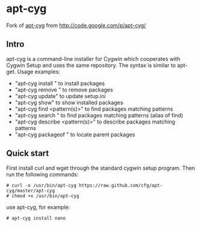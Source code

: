 apt-cyg
=======

Fork of [apt-cyg](http://code.google.com/p/apt-cyg/) from http://code.google.com/p/apt-cyg/

Intro
-----
apt-cyg is a command-line installer for Cygwin which cooperates with Cygwin Setup and uses the same repository. The syntax is similar to apt-get. Usage examples:

* "apt-cyg install <package names>" to install packages
* "apt-cyg remove <package names>" to remove packages
* "apt-cyg update" to update setup.ini
* "apt-cyg show" to show installed packages
* "apt-cyg find <pattern(s)>" to find packages matching patterns
* "apt-cyg search <patterns>" to find packages matching patterns (alias of find)
* "apt-cyg describe <pattern(s)>" to describe packages matching patterns
* "apt-cyg packageof <commands or files>" to locate parent packages

Quick start
-----------
First install curl and wget through the standard cygwin setup program. Then run the following commands:

    # curl -o /usr/bin/apt-cyg https://raw.github.com/cfg/apt-cyg/master/apt-cyg
    # chmod +x /usr/bin/apt-cyg

use apt-cyg, for example:

    # apt-cyg install nano
